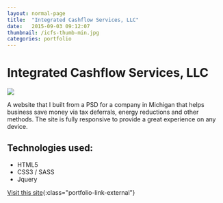 ```yaml
---
layout: normal-page
title:  "Integrated Cashflow Services, LLC"
date:   2015-09-03 09:12:07
thumbnail: /icfs-thumb-min.jpg
categories: portfolio
---
```

Integrated Cashflow Services, LLC
===
<img src="{{ site.baseurl }}/images/icfs-min.jpg" class="showcase" />

A website that I built from a PSD for a company in Michigan that helps business save money via tax deferrals, energy reductions and other methods. The site is fully responsive to provide a great experience on any device.

Technologies used:
---
* HTML5
* CSS3 / SASS
* Jquery

[Visit this site](http://www.benefit2u.com/){:class="portfolio-link-external"}
